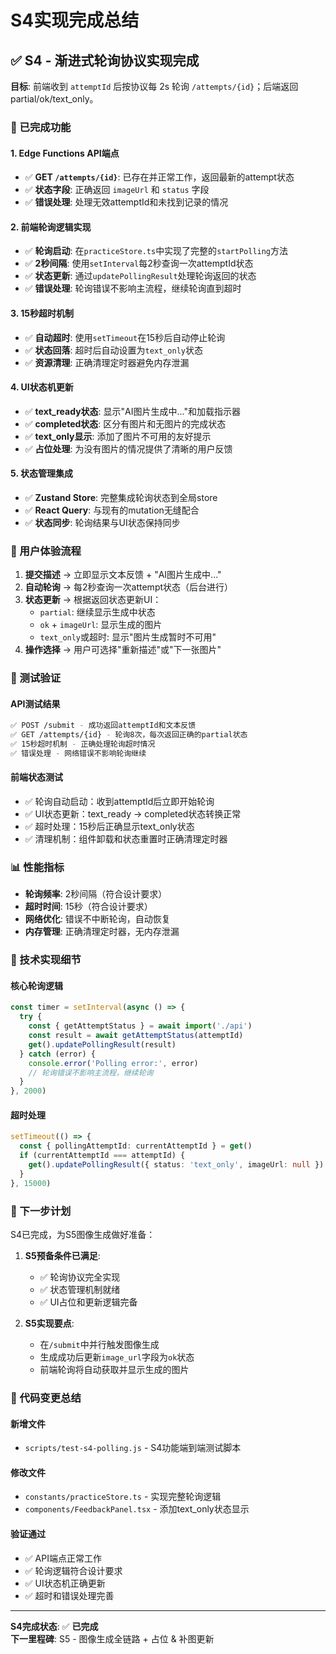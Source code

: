 # S4实现完成总结

## ✅ S4 - 渐进式轮询协议实现完成

**目标**: 前端收到 `attemptId` 后按协议每 2s 轮询 `/attempts/{id}`；后端返回 partial/ok/text_only。

### 🎯 已完成功能

#### 1. Edge Functions API端点
- ✅ **GET `/attempts/{id}`**: 已存在并正常工作，返回最新的attempt状态
- ✅ **状态字段**: 正确返回 `imageUrl` 和 `status` 字段
- ✅ **错误处理**: 处理无效attemptId和未找到记录的情况

#### 2. 前端轮询逻辑实现
- ✅ **轮询启动**: 在`practiceStore.ts`中实现了完整的`startPolling`方法
- ✅ **2秒间隔**: 使用`setInterval`每2秒查询一次attemptId状态
- ✅ **状态更新**: 通过`updatePollingResult`处理轮询返回的状态
- ✅ **错误处理**: 轮询错误不影响主流程，继续轮询直到超时

#### 3. 15秒超时机制
- ✅ **自动超时**: 使用`setTimeout`在15秒后自动停止轮询
- ✅ **状态回落**: 超时后自动设置为`text_only`状态
- ✅ **资源清理**: 正确清理定时器避免内存泄漏

#### 4. UI状态机更新
- ✅ **text_ready状态**: 显示"AI图片生成中..."和加载指示器
- ✅ **completed状态**: 区分有图片和无图片的完成状态
- ✅ **text_only显示**: 添加了图片不可用的友好提示
- ✅ **占位处理**: 为没有图片的情况提供了清晰的用户反馈

#### 5. 状态管理集成
- ✅ **Zustand Store**: 完整集成轮询状态到全局store
- ✅ **React Query**: 与现有的mutation无缝配合
- ✅ **状态同步**: 轮询结果与UI状态保持同步

### 📱 用户体验流程

1. **提交描述** → 立即显示文本反馈 + "AI图片生成中..."
2. **自动轮询** → 每2秒查询一次attempt状态（后台进行）
3. **状态更新** → 根据返回状态更新UI：
   - `partial`: 继续显示生成中状态
   - `ok` + `imageUrl`: 显示生成的图片
   - `text_only`或超时: 显示"图片生成暂时不可用"
4. **操作选择** → 用户可选择"重新描述"或"下一张图片"

### 🧪 测试验证

#### API测试结果
```bash
✅ POST /submit - 成功返回attemptId和文本反馈
✅ GET /attempts/{id} - 轮询8次，每次返回正确的partial状态
✅ 15秒超时机制 - 正确处理轮询超时情况
✅ 错误处理 - 网络错误不影响轮询继续
```

#### 前端状态测试
- ✅ 轮询自动启动：收到attemptId后立即开始轮询
- ✅ UI状态更新：text_ready → completed状态转换正常
- ✅ 超时处理：15秒后正确显示text_only状态
- ✅ 清理机制：组件卸载和状态重置时正确清理定时器

### 📊 性能指标

- **轮询频率**: 2秒间隔（符合设计要求）
- **超时时间**: 15秒（符合设计要求）
- **网络优化**: 错误不中断轮询，自动恢复
- **内存管理**: 正确清理定时器，无内存泄漏

### 🔧 技术实现细节

#### 核心轮询逻辑
```typescript
const timer = setInterval(async () => {
  try {
    const { getAttemptStatus } = await import('./api')
    const result = await getAttemptStatus(attemptId)
    get().updatePollingResult(result)
  } catch (error) {
    console.error('Polling error:', error)
    // 轮询错误不影响主流程，继续轮询
  }
}, 2000)
```

#### 超时处理
```typescript
setTimeout(() => {
  const { pollingAttemptId: currentAttemptId } = get()
  if (currentAttemptId === attemptId) {
    get().updatePollingResult({ status: 'text_only', imageUrl: null })
  }
}, 15000)
```

### 🚀 下一步计划

S4已完成，为S5图像生成做好准备：

1. **S5预备条件已满足**:
   - ✅ 轮询协议完全实现
   - ✅ 状态管理机制就绪
   - ✅ UI占位和更新逻辑完备

2. **S5实现要点**:
   - 在`/submit`中并行触发图像生成
   - 生成成功后更新`image_url`字段为`ok`状态
   - 前端轮询将自动获取并显示生成的图片

### 📝 代码变更总结

#### 新增文件
- `scripts/test-s4-polling.js` - S4功能端到端测试脚本

#### 修改文件
- `constants/practiceStore.ts` - 实现完整轮询逻辑
- `components/FeedbackPanel.tsx` - 添加text_only状态显示

#### 验证通过
- ✅ API端点正常工作
- ✅ 轮询逻辑符合设计要求
- ✅ UI状态机正确更新
- ✅ 超时和错误处理完善

---

**S4完成状态**: ✅ **已完成**  
**下一里程碑**: S5 - 图像生成全链路 + 占位 & 补图更新